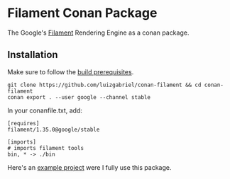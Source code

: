 # Filament Conan Package
The Google's [Filament](https://github.com/google/filament) Rendering Engine as a conan package.

## Installation

Make sure to follow the [build prerequisites]([https://github.com/google/filament](https://github.com/google/filament/blob/main/BUILDING.md#prerequisites)).

```shell script
git clone https://github.com/luizgabriel/conan-filament && cd conan-filament
conan export . --user google --channel stable
```

In your conanfile.txt, add:
```
[requires]
filament/1.35.0@google/stable

[imports]
# imports filament tools
bin, * -> ./bin
```

Here's an [example project](https://github.com/luizgabriel/Spatial.Engine) were I fully use this package.
